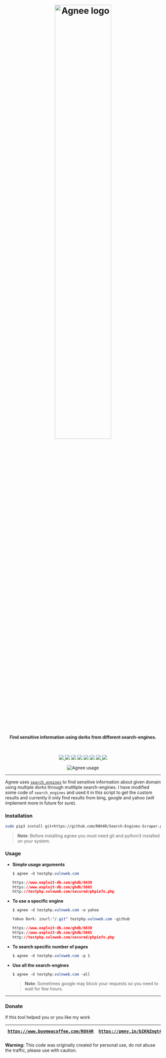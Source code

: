 <h1 align="center">
  <br>
  <a href="https://github.com/R0X4R/Agnee"><img src="https://github.com/R0X4R/Agnee/blob/main/.github/static/logo.png?raw=true" width="60%" alt="Agnee logo"></a>
</h1>

<h4 align="center"><b>Find sensitive information using dorks from different search-engines.</b></h4><br>

<p align="center">
  <a href="https://github.com/R0X4R/Agnee/releases">
    <img src="https://img.shields.io/github/release/R0X4R/Agnee.svg?label=version">
  </a>
  <a href="#"><img src="https://madewithlove.org.in/badge.svg"></a>
<a href="https://twitter.com/R0X4R/"><img src="https://img.shields.io/badge/twitter-%40R0X4R-blue.svg"></a>
<a href="https://github.com/R0X4R/Agnee/issues"><img src="https://img.shields.io/badge/contributions-welcome-brightgreen.svg?style=flat"></a>
<a href="https://github.com/R0X4R/Agnee/blob/main/LICENSE"><img src="https://img.shields.io/badge/License-MIT-yellow.svg"></a>
<a href="https://github.com/R0X4R?tab=followers"><img src="https://img.shields.io/badge/github-%40R0X4R-orange"></a>
  <a href="https://github.com/R0X4R/Agnee/issues?q=is%3Aissue+is%3Aclosed">
      <img src="https://img.shields.io/github/issues-closed-raw/R0X4R/Agnee?color=dark-green&label=issues%20fixed">
  </a>
  <a href="https://travis-ci.com/R0X4R/Agnee">
      <img src="https://img.shields.io/travis/com/R0X4R/Agnee.svg?color=dark-green&label=tests">
  </a>
</p>

<p align="center"><img src="https://github.com/R0X4R/Agnee/blob/main/.github/static/usage.png?raw=true" alt="Agnee usage"></p>

---

Agnee uses [`search_engines`](https://github.com/tasos-py/Search-Engines-Scraper) to find sensitive information about given domain using multiple dorks through mutltiple search-engines. I have modified some code of `search_engines` and used it in this script to get the custom results and currently it only find results from bing, google and yahoo (will implement more in future for sure).

### Installation

```bash
sudo pip3 install git+https://github.com/R0X4R/Search-Engines-Scraper.git && pip3 install agnee
```

> **Note**: Before installing agnee you must need git and python3 installed on your system.

### Usage

+ **Simple usage arguments**
    
    ```css
    $ agnee -d testphp.vulnweb.com

    https://www.exploit-db.com/ghdb/6630
    https://www.exploit-db.com/ghdb/5665
    http://testphp.vulnweb.com/secured/phpinfo.php
    ```

+ **To use a specific engine**

    ```css
    $ agnee -d testphp.vulnweb.com -e yahoo

    Yahoo Dork: inurl:"/.git" testphp.vulnweb.com -github

    https://www.exploit-db.com/ghdb/6630
    https://www.exploit-db.com/ghdb/5665
    http://testphp.vulnweb.com/secured/phpinfo.php
    ```

+ **To search specific number of pages**
    ```css
    $ agnee -d testphp.vulnweb.com -p 1
    ```
	
+ **Use all the search-engines**

    ```css
    $ agnee -d testphp.vulnweb.com -all
    ```
    > **Note**: Sometimes google may block your requests so you need to wait for few hours.
---

### Donate
If this tool helped you or you like my work

|[`https://www.buymeacoffee.com/R0X4R`](https://www.buymeacoffee.com/R0X4R)|[`https://pmny.in/bIKNZngt4ys1`](https://pmny.in/bIKNZngt4ys1)|[`https://ko-fi.com/i/IK3K34SJSA`](https://ko-fi.com/i/IK3K34SJSA)|
|--------|--------|------|

**Warning:** This code was originally created for personal use, do not abuse the traffic, please use with caution.
